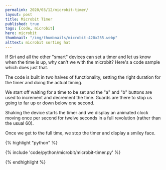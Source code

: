 ```yaml
---
permalink: 2020/03/12/microbit-timer/
layout: post
title: Microbit Timer
published: true
tags: [code, microbit]
hero: microbit
thumbnail: "/img/thumbnails/microbit-420x255.webp"
alttext: microbit sorting hat
---
```


If Siri and all the other "smart" devices can set a timer and let us know when the time is up, why can't we with the microbit? Here's a code sample which does just that. 

The code is built in two halves of functionality, setting the right duration for the timer and doing the actual timing. 

We start off waiting for a time to be set and the "a" and "b" buttons are used to increment and decrement the 
time. Guards are there to stop us going to far up or down below one second. 

Shaking the device starts the timer and we display an animated clock moving once per second for twelve seconds in a full revolution (rather than the usual 60). 

Once we get to the full time, we stop the timer and display a smiley face. 

{% highlight "python" %}

{% include 'code/python/microbit/microbit-timer.py' %}

{% endhighlight %}
